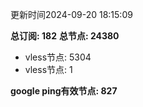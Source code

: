 更新时间2024-09-20 18:15:09

**总订阅: 182**
**总节点: 24380**
- vless节点: 5304
- vless节点: 1

**google ping有效节点: 827**
